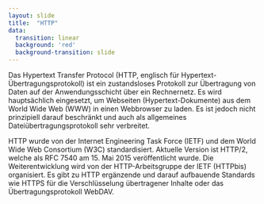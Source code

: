 ```yaml
---
layout: slide
title:  "HTTP"
data:
  transition: linear
  background: 'red'
  background-transition: slide
---
```


Das Hypertext Transfer Protocol (HTTP, englisch für Hypertext-Übertragungsprotokoll) ist ein zustandsloses Protokoll zur Übertragung von Daten auf der Anwendungsschicht über ein Rechnernetz. Es wird hauptsächlich eingesetzt, um Webseiten (Hypertext-Dokumente) aus dem World Wide Web (WWW) in einen Webbrowser zu laden. Es ist jedoch nicht prinzipiell darauf beschränkt und auch als allgemeines Dateiübertragungsprotokoll sehr verbreitet.

HTTP wurde von der Internet Engineering Task Force (IETF) und dem World Wide Web Consortium (W3C) standardisiert. Aktuelle Version ist HTTP/2, welche als RFC 7540 am 15. Mai 2015 veröffentlicht wurde. Die Weiterentwicklung wird von der HTTP-Arbeitsgruppe der IETF (HTTPbis) organisiert. Es gibt zu HTTP ergänzende und darauf aufbauende Standards wie HTTPS für die Verschlüsselung übertragener Inhalte oder das Übertragungsprotokoll WebDAV.